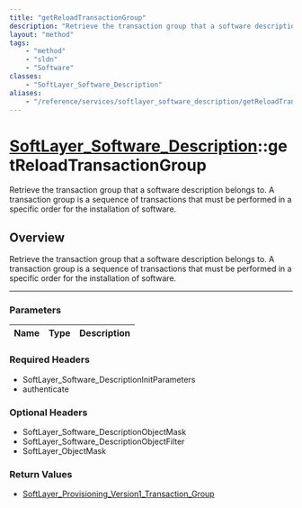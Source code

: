 ```yaml
---
title: "getReloadTransactionGroup"
description: "Retrieve the transaction group that a software description belongs to. A transaction group is a sequence of transactions... "
layout: "method"
tags:
    - "method"
    - "sldn"
    - "Software"
classes:
    - "SoftLayer_Software_Description"
aliases:
    - "/reference/services/softlayer_software_description/getReloadTransactionGroup"
---
```

# [SoftLayer_Software_Description](/reference/services/SoftLayer_Software_Description)::getReloadTransactionGroup


Retrieve the transaction group that a software description belongs to. A transaction group is a sequence of transactions that must be performed in a specific order for the installation of software.


## Overview 
Retrieve the transaction group that a software description belongs to. A transaction group is a sequence of transactions that must be performed in a specific order for the installation of software.

-----

### Parameters 
|Name | Type | Description |
| --- | --- | --- |


### Required Headers
* SoftLayer_Software_DescriptionInitParameters
* authenticate


### Optional Headers
* SoftLayer_Software_DescriptionObjectMask
* SoftLayer_Software_DescriptionObjectFilter
* SoftLayer_ObjectMask

### Return Values
* <a href='/reference/datatypes/SoftLayer_Provisioning_Version1_Transaction_Group'>SoftLayer_Provisioning_Version1_Transaction_Group </a>




